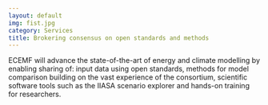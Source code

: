 ```yaml
---
layout: default
img: fist.jpg
category: Services
title: Brokering consensus on open standards and methods
---
```

ECEMF will advance the state-of-the-art of energy and climate modelling by enabling sharing of: input data using open standards, methods for model comparison building on the vast experience of the consortium, scientific software tools such as the IIASA scenario explorer and hands-on training for researchers.